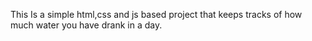 This Is a simple html,css and js based project that keeps
 tracks of how much water you have drank in a day.